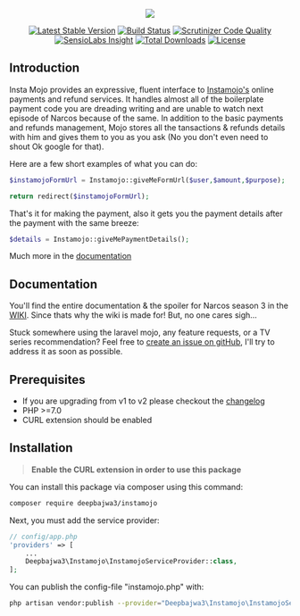<p align="center"><img src="https://cloud.githubusercontent.com/assets/11228182/22874613/07031906-f1ed-11e6-8951-d96b9d9274c6.png"></p>

<p align="center">
<a href="https://packagist.org/packages/deepbajwa3/instamojo"><img src="https://poser.pugx.org/deepbajwa3/instamojo/v/stable" alt="Latest Stable Version"></a>
<a href="https://scrutinizer-ci.com/g/deepbajwa3/instamojo/build-status/master"><img src="https://scrutinizer-ci.com/g/deepbajwa3/instamojo/badges/build.png?b=master" alt="Build Status"></a>
<a href="https://scrutinizer-ci.com/g/deepbajwa3/instamojo/?branch=master"><img src="https://scrutinizer-ci.com/g/deepbajwa3/instamojo/badges/quality-score.png?b=master" alt="Scrutinizer Code Quality"></a>
<a href="https://insight.sensiolabs.com/projects/b60d453c-a67c-4079-b775-febe65ee02bc"><img src="https://img.shields.io/badge/Check-Platinum-brightgreen.svg" alt="SensioLabs Insight"></a>
<a href="https://packagist.org/packages/deepbajwa3/instamojo"><img src="https://poser.pugx.org/deepbajwa3/instamojo/downloads" alt="Total Downloads"></a>
<a href="https://packagist.org/packages/deepbajwa3/instamojo"><img src="https://poser.pugx.org/deepbajwa3/instamojo/license" alt="License"></a>
</p>

## Introduction

Insta Mojo provides an expressive, fluent interface to [Instamojo's](https://instamojo.com) online payments and refund services. It handles almost all of the boilerplate payment code you are dreading writing and are unable to watch next episode of Narcos because of the same. In addition to the basic payments and refunds management, Mojo stores all the tansactions & refunds details with him and gives them to you as you ask (No you don't even need to shout Ok google for that). 


Here are a few short examples of what you can do:
```php
$instamojoFormUrl = Instamojo::giveMeFormUrl($user,$amount,$purpose);

return redirect($instamojoFormUrl);
```
That's it for making the payment, also it gets you the payment details after the payment with the same breeze:
```php
$details = Instamojo::giveMePaymentDetails();
```

Much more in the [documentation](https://github.com/deepbajwa3/instamojo/wiki)

## Documentation
You'll find the entire documentation & the spoiler for Narcos season 3 in the [WIKI](https://github.com/deepbajwa3/instamojo/wiki).
Since thats why the wiki is made for! But, no one cares sigh...

Stuck somewhere using the laravel mojo, any feature requests, or a TV series recommendation? Feel free to [create an issue on gitHub](https://github.com/deepbajwa3/instamojo/issues), I'll try to address it as soon as possible.

## Prerequisites
- If you are upgrading from v1 to v2 please checkout the [changelog](https://github.com/deepbajwa3/instamojo/blob/master/changelog.md)
- PHP >=7.0
- CURL extension should be enabled

## Installation

> **Enable the CURL extension in order to use this package**

You can install this package via composer using this command:

```bash
composer require deepbajwa3/instamojo
```

Next, you must add the service provider:

```php
// config/app.php
'providers' => [
    ...
    Deepbajwa3\Instamojo\InstamojoServiceProvider::class,
];
```

You can publish the config-file "instamojo.php" with:
```bash
php artisan vendor:publish --provider="Deepbajwa3\Instamojo\InstamojoServiceProvider"
```